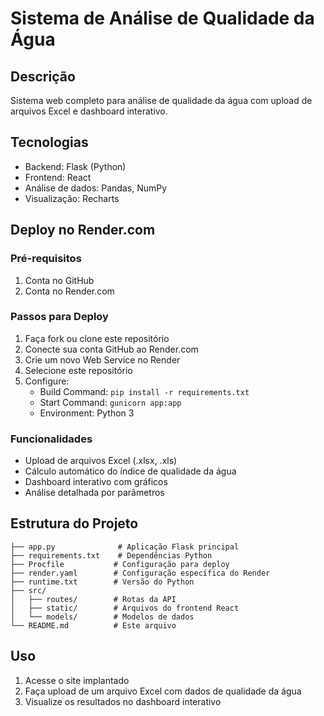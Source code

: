 # Sistema de Análise de Qualidade da Água

## Descrição
Sistema web completo para análise de qualidade da água com upload de arquivos Excel e dashboard interativo.

## Tecnologias
- Backend: Flask (Python)
- Frontend: React
- Análise de dados: Pandas, NumPy
- Visualização: Recharts

## Deploy no Render.com

### Pré-requisitos
1. Conta no GitHub
2. Conta no Render.com

### Passos para Deploy
1. Faça fork ou clone este repositório
2. Conecte sua conta GitHub ao Render.com
3. Crie um novo Web Service no Render
4. Selecione este repositório
5. Configure:
   - Build Command: `pip install -r requirements.txt`
   - Start Command: `gunicorn app:app`
   - Environment: Python 3

### Funcionalidades
- Upload de arquivos Excel (.xlsx, .xls)
- Cálculo automático do índice de qualidade da água
- Dashboard interativo com gráficos
- Análise detalhada por parâmetros

## Estrutura do Projeto
```
├── app.py              # Aplicação Flask principal
├── requirements.txt    # Dependências Python
├── Procfile           # Configuração para deploy
├── render.yaml        # Configuração específica do Render
├── runtime.txt        # Versão do Python
├── src/
│   ├── routes/        # Rotas da API
│   ├── static/        # Arquivos do frontend React
│   └── models/        # Modelos de dados
└── README.md          # Este arquivo
```

## Uso
1. Acesse o site implantado
2. Faça upload de um arquivo Excel com dados de qualidade da água
3. Visualize os resultados no dashboard interativo

